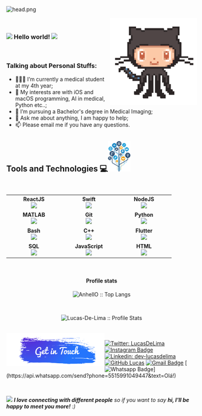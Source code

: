 ![head.png](https://uploaddeimagens.com.br/imagens/j298Yog)
<br/>

<img align='right' src="https://raw.githubusercontent.com/Lucas-De-Lima/imagesFromMyReadme/main/assets/gifs/octocat.gif" width="230">
<br/>

### <img src="https://github.com/TheDudeThatCode/TheDudeThatCode/blob/master/Assets/Hi.gif" width="29px"> Hello world!&nbsp;<img src="https://github.com/TheDudeThatCode/TheDudeThatCode/blob/master/Assets/Earth.gif" width="24px">
<br/>

### Talking about Personal Stuffs:

- 👨🏽‍💻 I’m currently a medical student at my 4th year; 
- 🤔 My interests are with iOS and macOS programming, AI in medical, Python etc..;
- 💼 I’m pursuing a Bachelor's degree in Medical Imaging;
- 💬 Ask me about anything, I am happy to help;
- 📫 Please email me if you have any questions.

## Tools and Technologies :computer:<img height=80px src="https://raw.githubusercontent.com/Lucas-De-Lima/imagesFromMyReadme/main/assets/png/HokuApps-System-Integration-Solutions-1.png">

<br>
<table>
<tbody>
 <tr>
<td align="center" width="20%">
<span><b><center>ReactJS</center></b></span> 
<img height=60px src="https://img.icons8.com/ultraviolet/2x/react.png"> 
</td>

<td align="center" width="20%">
<span><b><center>Swift</center></b></span> 
<img height=60px src="https://img.icons8.com/fluent/96/swift.png"> 
</td>

<td align="center" width="20%">
<span><b><center>NodeJS</center></b></span> 
<img height=60px src="https://img.icons8.com/color/2x/nodejs.png"> 
</td>
</tr>

<tr>
<td align="center" width="20%">
<span><b><center>MATLAB</center></b></span> 
<img height=65px src="https://img.icons8.com/nolan/2x/matlab.png"> 
</td>

<td align="center" width="20%">
<span><b><center>Git</center></b></span> 
<img height=65px src="https://img.icons8.com/ios-glyphs/2x/github-2.png"> 
</td>

<td align="center" width="20%">
<span><b><center>Python</center></b></span> 
<img height=65px src="https://img.icons8.com/color/2x/python.png"> 
</td>
</tr>

<tr>
<td align="center" width="20%">
<span><b><center>Bash</center></b></span> 
<img height=65px src="https://img.icons8.com/bubbles/2x/console.png"> 
</td>

<td align="center" width="20%">
<span><b><center>C++</center></b></span> 
<img height=65px src="https://isocpp.org/assets/images/cpp_logo.png"> 
</td>



<td align="center" width="20%">
<span><b><center>Flutter</center></b></span> 
<img height=65px src="https://img.icons8.com/color/2x/flutter.png"> 
</td>
</tr>

<tr>
<td align="center" width="20%">
<span><b><center>SQL</center></b></span> 
<img height=65px src="https://img.icons8.com/ios-filled/2x/sql.png"> 
</td>

<td align="center" width="20%">
<span><b><center>JavaScript</center></b></span> 
<img height=65px src="https://img.icons8.com/color/2x/javascript.png"> 
</td>

<td align="center" width="20%">
<span><b><center>HTML</center></b></span> 
<img height=65px src="https://img.icons8.com/color/2x/html-5.png"> 
</td>
</tr>

</tbody>
</table>

<br/>

<h4 align="center">Profile stats</h4>
<p align="center"><img src="https://github-readme-stats.vercel.app/api/top-langs/?username=Lucas-De-Lima&langs_count=10&theme=radical&title_color=8E2DE2&text_color=fff&layout=compact" alt="AnhellO :: Top Langs" /></p>
</br>
<p align="center"><img src="https://github-readme-stats.vercel.app/api?username=Lucas-De-Lima&show_icons=true&theme=radical&title_color=8E2DE2&text_color=fff&icon_color=8E2DE2" alt="Lucas-De-Lima :: Profile Stats" /></p>

<br>

<img align='left' src="https://raw.githubusercontent.com/Lucas-De-Lima/imagesFromMyReadme/main/assets/png/get-on-touch-07.png" width="260">

<h4> </h4>

[![Twitter: LucasDeLima](https://img.shields.io/twitter/follow/LucasDeLima___?style=social)](https://twitter.com/LucasDeLima___)
[![Instagram Badge](https://img.shields.io/badge/-@dev.lucasdelima-purple?style=flat&logo=instagram&logoColor=white&link=https://www.instagram.com/dev.lucasdelima/)](https://www.instagram.com/dev.lucasdelima/)
[![Linkedin: dev-lucasdelima](https://img.shields.io/badge/-lucasdelima-blue?style=flat-square&logo=Linkedin&logoColor=white&link=https://www.linkedin.com/in/dev-lucasdelima/)](https://www.linkedin.com/in/dev-lucasdelima/)
[![GitHub Lucas](https://img.shields.io/github/followers/Lucas-De-Lima?label=follow&style=social)](https://github.com/Lucas-De-Lima)
[![Gmail Badge](https://img.shields.io/badge/-dev.lucasdelima-c14438?style=flat&logo=Gmail&logoColor=white&link=mailto:dev.lucasdelima@gmail.com)](mailto:dev.lucasdelima@gmail.com)
[![Whatsapp Badge](https://img.shields.io/badge/-Whatsapp-4CA143?style=flat-square&labelColor=4CA143&logo=whatsapp&logoColor=white&link=https://api.whatsapp.com/send?phone=5515991049447&text=Olá!)](https://api.whatsapp.com/send?phone=5515991049447&text=Olá!)

<br/>

<!---
[![Website Badge](https://img.shields.io/badge/-My_Portfolio-47CCCC?style=flat&logo=Google-Chrome&logoColor=white&link=https://lucas-de-lima.github.io/my-portfolio/)](https://lucas-de-lima.github.io/my-portfolio/)
--->



<img src="https://media.giphy.com/media/LnQjpWaON8nhr21vNW/giphy.gif" width="60"> <em><b>I love connecting with different people</b> so if you want to say <b>hi, I'll be happy to meet you more!</b> :)</em>

<br/>
<!---
Lucas-De-Lima/Lucas-De-Lima is a ✨ special ✨ repository because its `README.md` (this file) appears on your GitHub profile.
You can click the Preview link to take a look at your changes.
--->
